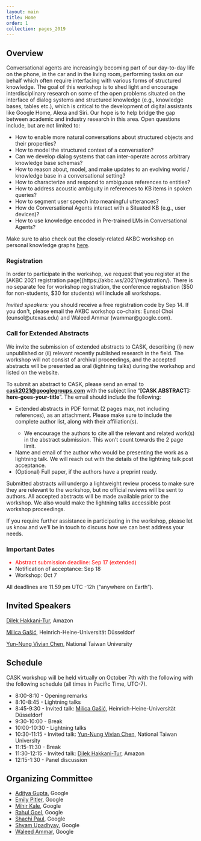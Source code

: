 ```yaml
---
layout: main
title: Home
order: 1
collection: pages_2019
---
```


<!-- Credit: This repository is a fork of https://github.com/uskb-workshop/uskb-workshop.github.io (the git history of the fork was mistakenly overwritten). -->

## Overview

Conversational agents are increasingly becoming part of our day-to-day life on the phone, in the car and in the living room, performing tasks on our behalf which often require interfacing with various forms of structured knowledge. The goal of this workshop is to shed light and encourage interdisciplinary research on some of the open problems situated on the interface of dialog systems and structured knowledge (e.g., knowledge bases, tables etc.), which is critical to the development of digital assistants like Google Home, Alexa and Siri. Our hope is to help bridge the gap between academic and industry research in this area. Open questions include, but are not limited to: 
- How to enable more natural conversations about structured objects and their properties? 
- How to model the structured context of a conversation? 
- Can we develop dialog systems that can inter-operate across arbitrary knowledge base schemas? 
- How to reason about, model, and make updates to an evolving world / knowledge base in a conversational setting? 
- How to characterize and respond to ambiguous references to entities? 
- How to address acoustic ambiguity in references to KB items in spoken queries? 
- How to segment user speech into meaningful utterances? 
- How do Conversational Agents interact with a Situated KB (e.g., user devices)? 
- How to use knowledge encoded in Pre-trained LMs in Conversational Agents? 

Make sure to also check out the closely-related AKBC workshop on personal knowledge graphs <a href="https://pkgs.ws/">here</a>.

<!-- **Due to concerns about COVID-19, Workshop on Conversational Agents and Structured Knowledge will be fully virtual.** -->

<h3>Registration</h3>
<p>
	In order to participate in the workshop, we request that you register at the [AKBC 2021 registration page](https://akbc.ws/2021/registration/). There is no separate fee for workshop registration, the conference registration ($50 for non-students, $30 for students) will include all workshops. </p>

<p>
	<i>Invited speakers:</i> you should receive a free registration code by Sep 14. If you don't, please email the AKBC workshop co-chairs: Eunsol Choi (eunsol@utexas.edu) and Waleed Ammar (wammar@google.com).
</p>

<h3>Call for Extended Abstracts</h3>
We invite the submission of extended abstracts to CASK, describing (i) new unpublished or (ii) relevant recently published research in the field. The workshop will not consist of archival proceedings, and the accepted abstracts will be presented as oral (lightning talks) during the workshop and listed on the website.

To submit an abstract to CASK, please send an email to <strong>cask2021@googlegroups.com</strong> with the subject line “<strong>[CASK ABSTRACT]: here-goes-your-title</strong>”. The email should include the following:
	
<ul>
<li>Extended abstracts in PDF format (2 pages max, not including references), as an attachment. Please make sure to include the complete author list, along with their affiliation(s). </li>
<ul>
<li>We encourage the authors to cite all the relevant and related work(s) in the abstract submission. This won&rsquo;t count towards the 2 page limit.</li>
</ul>
<li>Name and email of the author who would be presenting the work as a lightning talk. We will reach out with the details of the lightning talk post acceptance.</li>
<li>(Optional) Full paper, if the authors have a preprint ready.</li>
</ul>

Submitted abstracts will undergo a lightweight review process to make sure they are relevant to the workshop, but no official reviews will be sent to authors. All accepted abstracts will be made available prior to the workshop. We also would make the lightning talks accessible post workshop proceedings.

If you require further assistance in participating in the workshop, please let us know and we’ll be in touch to discuss how we can best address your needs.



<h3>Important Dates</h3>
<ul>
<li style="color:red;">Abstract submission deadline: Sep 17 (extended)</li>
<li>Notification of acceptance: Sep 18</li>
<li>Workshop: Oct 7 </li>
</ul>
<p>All deadlines are 11.59 pm UTC -12h (“anywhere on Earth”).</p>

## Invited Speakers

[Dilek Hakkani-Tur](https://www.linkedin.com/in/dilek-hakkani-tur-9517543/), Amazon

[Milica Gašić](https://www.cs.hhu.de/en/research-groups/dialog-systems-and-machine-learning/our-team/team/cv-gasic), Heinrich-Heine-Universität Düsseldorf

[Yun-Nung Vivian Chen](https://www.csie.ntu.edu.tw/~yvchen/), National Taiwan University

## Schedule

CASK workshop will be held virtually on October 7th with the following with the following schedule (all times in Pacific Time, UTC-7).

<div id="schedule">
    <ul>
<li>8:00-8:10 - Opening remarks</li>
<li>8:10-8:45 - Lightning talks</li>
<li>8:45-9:30 - Invited talk: <a href="https://www.cs.hhu.de/en/research-groups/dialog-systems-and-machine-learning/our-team/team/cv-gasic">Milica Gašić</a>, Heinrich-Heine-Universität Düsseldorf</li>
<li>9:30-10:00 - Break</li>
<li>10:00-10:30 - Lightning talks</li>
<li>10:30-11:15 - Invited talk: <a href="https://www.csie.ntu.edu.tw/~yvchen/">Yun-Nung Vivian Chen</a>, National Taiwan University</li>
<li>11:15-11:30 - Break</li>
<li>11:30-12:15 - Invited talk: <a href="https://www.linkedin.com/in/dilek-hakkani-tur-9517543/">Dilek Hakkani-Tur</a>, Amazon</li>
<li>12:15-1:30 - Panel discussion</li>
    </ul>
</div>


## Organizing Committee
- [Aditya Gupta](https://scholar.google.com/citations?hl=en&user=HW7IZ6sAAAAJ&view_op=list_works&sortby=pubdate), Google
- [Emily Pitler](https://research.google/people/EmilyPitler/), Google
- [Mihir Kale](https://www.linkedin.com/in/mkale/), Google
- [Rahul Goel](https://www.linkedin.com/in/rgoel39/), Google
- [Shachi Paul](https://www.linkedin.com/in/shachipaul/), Google
- [Shyam Upadhyay](http://shyamupa.com/), Google
- [Waleed Ammar](https://wammar.github.io/), Google
